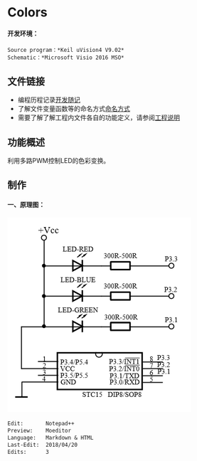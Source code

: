 # Colors

#### 开发环境：
    Source program：*Keil uVision4 V9.02*
    Schematic：*Microsoft Visio 2016 MSO*

## 文件链接

- 编程历程记录[开发随记](./Documents/开发随记.md "开发随记")
- 了解文件变量函数等的命名方式[命名方式](./Documents/命名方式.md "命名方式")
- 需要了解了解工程内文件各自的功能定义，请参阅[工程说明](./Documents/工程说明.md "工程说明")

## 功能概述

利用多路PWM控制LED的色彩变换。

## 制作
#### 一、原理图：
![原理图](./Pic/原理图.png "原理图")  

    Edit:       Notepad++ 
    Preview:    Moeditor
    Language:   Markdown & HTML
    Last-Edit:  2018/04/20
    Edits:      3